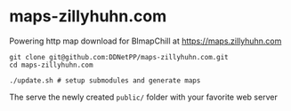 # maps-zillyhuhn.com

Powering http map download for BlmapChill at https://maps.zillyhuhn.com

```
git clone git@github.com:DDNetPP/maps-zillyhuhn.com.git
cd maps-zillyhuhn.com

./update.sh # setup submodules and generate maps
```

The serve the newly created ``public/`` folder with your favorite web server
